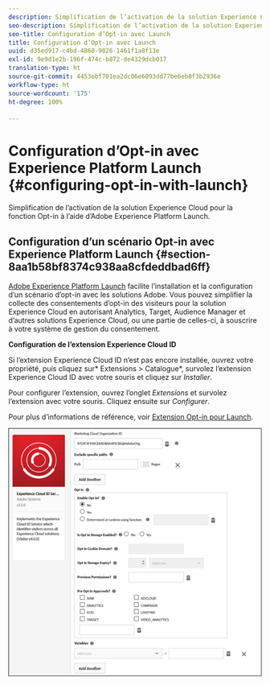 ```yaml
---
description: Simplification de l’activation de la solution Experience Cloud pour la fonction Opt-in à l’aide d’Adobe Experience Platform Launch.
seo-description: Simplification de l’activation de la solution Experience Cloud pour la fonction Opt-in à l’aide d’Adobe Experience Platform Launch.
seo-title: Configuration d’Opt-in avec Launch
title: Configuration d’Opt-in avec Launch
uuid: d35ed917-c4bd-4868-9026-1461f1a8f13e
exl-id: 9e9d1e2b-196f-474c-b872-de4329dcb017
translation-type: ht
source-git-commit: 4453ebf701ea2dc06e6093dd77be6eb0f3b2936e
workflow-type: ht
source-wordcount: '175'
ht-degree: 100%

---
```


# Configuration d’Opt-in avec Experience Platform Launch {#configuring-opt-in-with-launch}

Simplification de l’activation de la solution Experience Cloud pour la fonction Opt-in à l’aide d’Adobe Experience Platform Launch.

## Configuration d’un scénario Opt-in avec Experience Platform Launch {#section-8aa1b58bf8374c938aa8cfdeddbad6ff}

[Adobe Experience Platform Launch](https://docs.adobe.com/content/help/fr-FR/launch/using/overview.html) facilite lʼinstallation et la configuration d’un scénario dʼopt-in avec les solutions Adobe. Vous pouvez simplifier la collecte des consentements dʼopt-in des visiteurs pour la solution Experience Cloud en autorisant Analytics, Target, Audience Manager et dʼautres solutions Experience Cloud, ou une partie de celles-ci, à souscrire à votre système de gestion du consentement.

**Configuration de l’extension Experience Cloud ID**

Si l’extension Experience Cloud ID n’est pas encore installée, ouvrez votre propriété, puis cliquez sur* Extensions > Catalogue*, survolez l’extension Experience Cloud ID avec votre souris et cliquez sur *Installer*.

Pour configurer l’extension, ouvrez l’onglet *Extensions* et survolez l’extension avec votre souris. Cliquez ensuite sur *Configurer*.

Pour plus dʼinformations de référence, voir [Extension Opt-in pour Launch](https://docs.adobe.com/content/help/fr-FR/launch/using/extensions-ref/adobe-extension/id-service-extension/overview.html).

![](assets/optin-launch.jpg)
